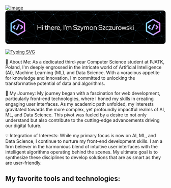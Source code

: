 ![image](https://github.com/szymonszczurowski/szymonszczurowski/assets/102825431/2f535459-a8ee-4ccc-82b9-f49a7fcd71e4)![Header](./icons/profile_header.png)

[![Typing SVG](https://readme-typing-svg.demolab.com/?lines=Welcome+to+my+GitHub!;My+name+is+Szymon+Szczurowski)](https://git.io/typing-svg)

🌟 About Me:
As a dedicated third-year Computer Science student at PJATK, Poland, I'm deeply engrossed in the intricate world of Artificial Intelligence (AI), Machine Learning (ML), and Data Science. With a voracious appetite for knowledge and innovation, I'm committed to unlocking the transformative potential of data and algorithms.


🚀 My Journey:
My journey began with a fascination for web development, particularly front-end technologies, where I honed my skills in creating engaging user interfaces. As my academic path unfolded, my interests gravitated towards the more complex, yet profoundly impactful realms of AI, ML, and Data Science. This pivot was fueled by a desire to not only understand but also contribute to the cutting-edge advancements driving our digital future.


💡 Integration of Interests:
While my primary focus is now on AI, ML, and Data Science, I continue to nurture my front-end development skills. I am a firm believer in the harmonious blend of intuitive user interfaces with the intelligent algorithms operating behind the scenes. My ultimate goal is to synthesize these disciplines to develop solutions that are as smart as they are user-friendly.

<b><h2>My favorite tools and technologies:</h2></b>

<!DOCTYPE html>
<html>
<head>
    <style>
        .image-grid {
            display: grid;
            grid-template-columns: repeat(auto-fill, minmax(80px, 1fr)); /* Responsive grid columns */
            gap: 10px; /* Adjust the spacing between images as needed */
            justify-items: center; /* Center the images horizontally */
        }

        .image {
            max-width: 100%; /* Make images responsive */
            height: auto;
        }
    </style>
</head>
<body>
    <b><h2>My favorite tools and technologies:</h2></b>
    <div class="image-grid">
        <img src="./icons/Python.png" class="image" alt="Python">
        <!-- Add more image tags here -->
    </div>
</body>
</html>






  
        

